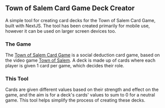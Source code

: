 ## Town of Salem Card Game Deck Creator
A simple tool for creating card decks for the Town of Salem Card Game, built with NextJS.
The tool has been created primarily for mobile use, however it can be used on larger screen devices too.

### The Game
The [Town of Salem Card Game](https://town-of-salem.fandom.com/wiki/Town_of_Salem_Card_Game) is a social deduction card game, based on the video game [Town of Salem](https://www.blankmediagames.com/). A deck is made up of cards where each player is given 1 card per game, which decides their role. 

### This Tool
Cards are given different values based on their strength and effect on the game, and the aim is for a deck's cards' values to sum to 0 for a neutral game. This tool helps simplify the process of creating these decks.
